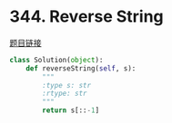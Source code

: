 # 344. Reverse String

[题目链接](https://leetcode.com/problems/reverse-string/#/description)
```python
class Solution(object):
    def reverseString(self, s):
        """
        :type s: str
        :rtype: str
        """
        return s[::-1]
```